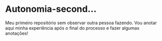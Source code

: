 # Autonomia-second...
Meu primeiro repositório sem observar outra pessoa fazendo.
Vou anotar aqui minha experiência após o final do processo e fazer algumas anotações!
